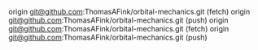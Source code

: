 origin	git@github.com:ThomasAFink/orbital-mechanics.git (fetch)
origin	git@github.com:ThomasAFink/orbital-mechanics.git (push)
origin	git@github.com:ThomasAFink/orbital-mechanics.git (fetch)
origin	git@github.com:ThomasAFink/orbital-mechanics.git (push)
